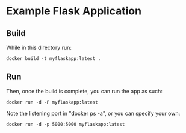 # Example Flask Application
## Build
While in this directory run:

```
docker build -t myflaskapp:latest .
```

## Run
Then, once the build is complete, you can run the app as such:

```
docker run -d -P myflaskapp:latest
```

Note the listening port in "docker ps -a", or you can specify your own:

```
docker run -d -p 5000:5000 myflaskapp:latest
```
